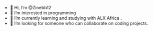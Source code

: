 - 👋 Hi, I’m @Zinebb12
- 👀 I’m interested in programming 
- 🌱 I’m currently learning and studying with ALX Africa . 
- 💞️ I’m looking for someone who can collaborate on coding projects.
  

<!---
Zinebb12/Zinebb12 is a ✨ special ✨ repository because its `README.md` (this file) appears on your GitHub profile.
You can click the Preview link to take a look at your changes.
--->
